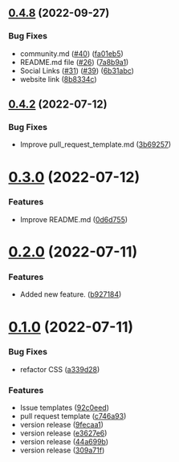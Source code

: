 ## [0.4.8](https://github.com/jaswindersingh2601/Cryptoverse/compare/v0.4.2...v0.4.8) (2022-09-27)


### Bug Fixes

* community.md ([#40](https://github.com/jaswindersingh2601/Cryptoverse/issues/40)) ([fa01eb5](https://github.com/jaswindersingh2601/Cryptoverse/commit/fa01eb553dd1a72597ca074dc9879a8a7558980b))
* README.md file ([#26](https://github.com/jaswindersingh2601/Cryptoverse/issues/26)) ([7a8b9a1](https://github.com/jaswindersingh2601/Cryptoverse/commit/7a8b9a1982bdc84d2b72806c7dbd31b5f8709a30))
* Social Links ([#31](https://github.com/jaswindersingh2601/Cryptoverse/issues/31)) ([#39](https://github.com/jaswindersingh2601/Cryptoverse/issues/39)) ([6b31abc](https://github.com/jaswindersingh2601/Cryptoverse/commit/6b31abcf5d3e0cacbec40321d0ebb6bed13d984b))
* website link ([8b8334c](https://github.com/jaswindersingh2601/Cryptoverse/commit/8b8334cb3df1adb7297b442b2eabc1b4b44aa0d1))



## [0.4.2](https://github.com/jaswindersingh2601/Cryptoverse/compare/v0.3.0...v0.4.2) (2022-07-12)


### Bug Fixes

* Improve pull_request_template.md ([3b69257](https://github.com/jaswindersingh2601/Cryptoverse/commit/3b6925757779a21e4da7d33baa66bc4f56d39af9))



# [0.3.0](https://github.com/jaswindersingh2601/Cryptoverse/compare/v0.2.0...v0.3.0) (2022-07-12)


### Features

* Improve README.md ([0d6d755](https://github.com/jaswindersingh2601/Cryptoverse/commit/0d6d755d92ea824e177cab1d79b4facd45c999dd))



# [0.2.0](https://github.com/jaswindersingh2601/Cryptoverse/compare/v0.1.0...v0.2.0) (2022-07-11)


### Features

* Added new feature. ([b927184](https://github.com/jaswindersingh2601/Cryptoverse/commit/b927184fc116540c0e18b2811d9616f9b4f2d755))



# [0.1.0](https://github.com/jaswindersingh2601/Cryptoverse/compare/309a71feab3774d6a6fe30521e1dadac920faa10...v0.1.0) (2022-07-11)


### Bug Fixes

* refactor CSS ([a339d28](https://github.com/jaswindersingh2601/Cryptoverse/commit/a339d285419039f7c30ee7f32af9442aca3fc174))


### Features

* Issue templates ([92c0eed](https://github.com/jaswindersingh2601/Cryptoverse/commit/92c0eed14f34c05ce4a411ad07f58a350868c33c))
* pull request template ([c746a93](https://github.com/jaswindersingh2601/Cryptoverse/commit/c746a934e18a540b4546a8323562cdaddeed22c6))
* version release ([9fecaa1](https://github.com/jaswindersingh2601/Cryptoverse/commit/9fecaa1675dc6002dca56d18e773bab0440fa613))
* version release ([e3627e6](https://github.com/jaswindersingh2601/Cryptoverse/commit/e3627e6bd989884df5b98bf6bb64053e6124fd89))
* version release ([44a699b](https://github.com/jaswindersingh2601/Cryptoverse/commit/44a699b63d7058acdb0438d3450cd886c5e61688))
* version release ([309a71f](https://github.com/jaswindersingh2601/Cryptoverse/commit/309a71feab3774d6a6fe30521e1dadac920faa10))



